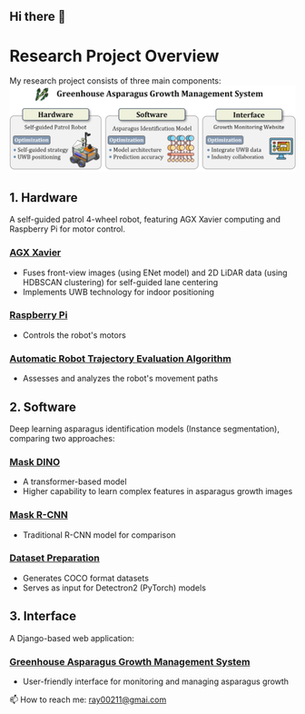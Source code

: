 ## Hi there 👋



# Research Project Overview
My research project consists of three main components:
![system](Data/system.jpg "system")

## 1. Hardware

A self-guided patrol 4-wheel robot, featuring AGX Xavier computing and Raspberry Pi for motor control.

### [AGX Xavier](https://github.com/rayhuangg/Asparagus_Car)
- Fuses front-view images (using ENet model) and 2D LiDAR data (using HDBSCAN clustering) for self-guided lane centering
- Implements UWB technology for indoor positioning

### [Raspberry Pi](https://github.com/rayhuangg/Asparagus_Car_RPi)
- Controls the robot's motors

### [Automatic Robot Trajectory Evaluation Algorithm](https://github.com/rayhuangg/Research_Code)
- Assesses and analyzes the robot's movement paths

## 2. Software

Deep learning asparagus identification models (Instance segmentation), comparing two approaches:

### [Mask DINO](https://github.com/rayhuangg/Asparagus_MaskDINO)
- A transformer-based model
- Higher capability to learn complex features in asparagus growth images

### [Mask R-CNN](https://github.com/rayhuangg/Asparagus_MaskRCNN)
- Traditional R-CNN model for comparison

### [Dataset Preparation](https://github.com/rayhuangg/COCO_dataset_generate)
- Generates COCO format datasets
- Serves as input for Detectron2 (PyTorch) models

## 3. Interface

A Django-based web application:

### [Greenhouse Asparagus Growth Management System](https://github.com/rayhuangg/Asparagus_web)
- User-friendly interface for monitoring and managing asparagus growth



📫 How to reach me: [ray00211@gmai.com](ray00211@gmail.com)



<!--

- 🔭 I’m currently working on ...
- 🌱 I’m currently learning ...
- 👯 I’m looking to collaborate on ...
- 🤔 I’m looking for help with ...
- 💬 Ask me about ...
- 📫 How to reach me: ...
- 😄 Pronouns: ...
- ⚡ Fun fact: ...
-->
